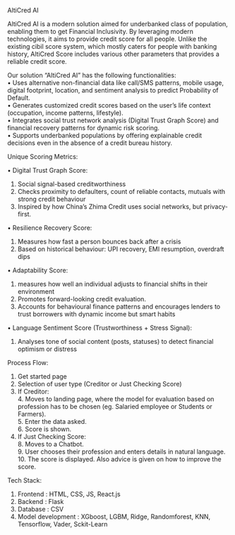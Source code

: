 AltiCred AI

AltiCred AI is a modern solution aimed for underbanked class of population, enabling them to get Financial Inclusivity. By leveraging modern technologies, it aims to provide credit score for all people. Unlike the existing cibil score system, which mostly caters for people with banking history, AltiCred Score includes various other parameters that provides a reliable credit score.

Our solution “AltiCred AI” has the following functionalities: <br>
• Uses alternative non-financial data like call/SMS patterns, mobile usage, digital 
    footprint, location, and sentiment analysis to predict Probability of Default. <br>
• Generates customized credit scores based on the user’s life context (occupation, 
    income patterns, lifestyle). <br>
• Integrates social trust network analysis (Digital Trust Graph Score) and financial 
    recovery patterns for dynamic risk scoring. <br>
• Supports underbanked populations by offering explainable credit decisions even in the 
    absence of a credit bureau history. <br>


 Unique Scoring Metrics: <br>
 
• Digital Trust Graph Score: <br>
  1. Social signal-based creditworthiness <br>
  2. Checks proximity to defaulters, count of reliable contacts, mutuals with strong credit behaviour <br>
  3. Inspired by how China’s Zhima Credit uses social networks, but privacy-first. <br>
  
• Resilience Recovery Score: <br>
  1. Measures how fast a person bounces back after a crisis <br>
  2. Based on historical behaviour: UPI recovery, EMI resumption, overdraft dips <br>
  
• Adaptability Score: <br>
  1. measures how well an individual adjusts to financial shifts in their environment <br>
  2. Promotes forward-looking credit evaluation. <br>
  3. Accounts for behavioural finance patterns and encourages lenders to trust borrowers with dynamic income but smart habits <br>
  
• Language Sentiment Score (Trustworthiness + Stress Signal): <br>
  1. Analyses tone of social content (posts, statuses) to detect financial optimism or distress<br>


 Process Flow: <br>
1. Get started page<br>
2. Selection of user type (Creditor or Just Checking Score)<br>
3. If Creditor:<br>
   4. Moves to landing page, where the model for evaluation based on profession has to be chosen (eg. Salaried employee or Students or Farmers).<br>
   5. Enter the data asked.<br>
   6. Score is shown.<br>
7. If Just Checking Score:<br>
   8. Moves to a Chatbot.<br>
   9. User chooses their profession and enters details in natural language.<br>
   10. The score is displayed. Also advice is given on how to improve the score.<br>


Tech Stack:<br>
 1. Frontend : HTML, CSS, JS, React.js<br>
 2. Backend : Flask<br>
 3. Database : CSV<br>
 4. Model development : XGboost, LGBM, Ridge, Randomforest, KNN, Tensorflow, Vader, Sckit-Learn<br>

    
